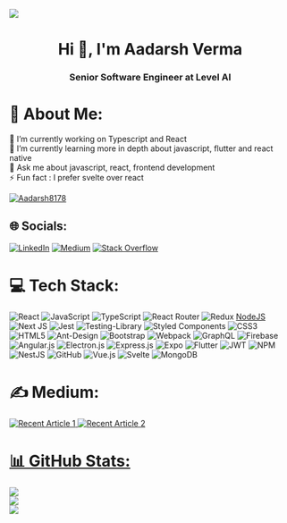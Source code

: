 ![](https://komarev.com/ghpvc/?username=Aadarsh8178&color=blueviolet)

<h1 align="center">Hi 👋, I'm Aadarsh Verma</h1>
<h3 align="center">Senior Software Engineer at Level AI</h3>

# 💫 About Me:

🔭 I’m currently working on Typescript and React <br>🌱 I’m currently learning more in depth about javascript, flutter and react native<br>💬 Ask me about javascript, react, frontend development <br>⚡ Fun fact : I prefer svelte over react

<p align="left"> <a href="https://github.com/ryo-ma/github-profile-trophy"><img src="https://github-profile-trophy.vercel.app/?username=Aadarsh8178" alt="Aadarsh8178" /></a> </p>

## 🌐 Socials:

[![LinkedIn](https://img.shields.io/badge/LinkedIn-%230077B5.svg?logo=linkedin&logoColor=white)](https://linkedin.com/in/aadarsh-verma-9a927a190) [![Medium](https://img.shields.io/badge/Medium-12100E?logo=medium&logoColor=white)](https://medium.com/@vaadarsh8178) [![Stack Overflow](https://img.shields.io/badge/-Stackoverflow-FE7A16?logo=stack-overflow&logoColor=white)](https://stackoverflow.com/users/13921271)

# 💻 Tech Stack:

![React](https://img.shields.io/badge/react-%2320232a.svg?style=for-the-badge&logo=react&logoColor=%2361DAFB) ![JavaScript](https://img.shields.io/badge/javascript-%23323330.svg?style=for-the-badge&logo=javascript&logoColor=%23F7DF1E) ![TypeScript](https://img.shields.io/badge/typescript-%23007ACC.svg?style=for-the-badge&logo=typescript&logoColor=white) ![React Router](https://img.shields.io/badge/React_Router-CA4245?style=for-the-badge&logo=react-router&logoColor=white) ![Redux](https://img.shields.io/badge/redux-%23593d88.svg?style=for-the-badge&logo=redux&logoColor=white) [NodeJS](https://img.shields.io/badge/node.js-6DA55F?style=for-the-badge&logo=node.js&logoColor=white) ![Next JS](https://img.shields.io/badge/Next-black?style=for-the-badge&logo=next.js&logoColor=white) ![Jest](https://img.shields.io/badge/-jest-%23C21325?style=for-the-badge&logo=jest&logoColor=white) ![Testing-Library](https://img.shields.io/badge/-TestingLibrary-%23E33332?style=for-the-badge&logo=testing-library&logoColor=white) ![Styled Components](https://img.shields.io/badge/styled--components-DB7093?style=for-the-badge&logo=styled-components&logoColor=white) ![CSS3](https://img.shields.io/badge/css3-%231572B6.svg?style=for-the-badge&logo=css3&logoColor=white) ![HTML5](https://img.shields.io/badge/html5-%23E34F26.svg?style=for-the-badge&logo=html5&logoColor=white) ![Ant-Design](https://img.shields.io/badge/-AntDesign-%230170FE?style=for-the-badge&logo=ant-design&logoColor=white) ![Bootstrap](https://img.shields.io/badge/bootstrap-%23563D7C.svg?style=for-the-badge&logo=bootstrap&logoColor=white) ![Webpack](https://img.shields.io/badge/webpack-%238DD6F9.svg?style=for-the-badge&logo=webpack&logoColor=black) ![GraphQL](https://img.shields.io/badge/-GraphQL-E10098?style=for-the-badge&logo=graphql&logoColor=white) ![Firebase](https://img.shields.io/badge/firebase-%23039BE5.svg?style=for-the-badge&logo=firebase) ![Angular.js](https://img.shields.io/badge/angular.js-%23E23237.svg?style=for-the-badge&logo=angularjs&logoColor=white) ![Electron.js](https://img.shields.io/badge/Electron-191970?style=for-the-badge&logo=Electron&logoColor=white) ![Express.js](https://img.shields.io/badge/express.js-%23404d59.svg?style=for-the-badge&logo=express&logoColor=%2361DAFB) ![Expo](https://img.shields.io/badge/expo-1C1E24?style=for-the-badge&logo=expo&logoColor=#D04A37) ![Flutter](https://img.shields.io/badge/Flutter-%2302569B.svg?style=for-the-badge&logo=Flutter&logoColor=white) ![JWT](https://img.shields.io/badge/JWT-black?style=for-the-badge&logo=JSON%20web%20tokens) ![NPM](https://img.shields.io/badge/NPM-%23000000.svg?style=for-the-badge&logo=npm&logoColor=white) ![NestJS](https://img.shields.io/badge/nestjs-%23E0234E.svg?style=for-the-badge&logo=nestjs&logoColor=white) ![GitHub](https://img.shields.io/badge/GitHub-%23121011.svg?style=for-the-badge&logo=github&logoColor=white) ![Vue.js](https://img.shields.io/badge/vuejs-%2335495e.svg?style=for-the-badge&logo=vuedotjs&logoColor=%234FC08D) ![Svelte](https://img.shields.io/badge/svelte-%23f1413d.svg?style=for-the-badge&logo=svelte&logoColor=white) ![MongoDB](https://img.shields.io/badge/MongoDB-%234ea94b.svg?style=for-the-badge&logo=mongodb&logoColor=white)

# ✍ Medium:

<a target="_blank" href="https://github-readme-medium-recent-article.vercel.app/medium/@vaadarsh8178/1"><img src="https://github-readme-medium-recent-article.vercel.app/medium/@vaadarsh8178/1" alt="Recent Article 1">
<a target="_blank" href="https://github-readme-medium-recent-article.vercel.app/medium/@vaadarsh8178/2"><img src="https://github-readme-medium-recent-article.vercel.app/medium/@vaadarsh8178/2" alt="Recent Article 2">

# 📊 GitHub Stats:

![](https://github-readme-stats.vercel.app/api?username=aadarsh8178&theme=dark&hide_border=false&include_all_commits=true&count_private=true)<br/>
![](https://github-readme-streak-stats.herokuapp.com/?user=aadarsh8178&theme=dark&hide_border=false)<br/>
![](https://github-readme-stats.vercel.app/api/top-langs/?username=aadarsh8178&theme=dark&hide_border=false&include_all_commits=true&count_private=true&layout=compact)

<!-- Proudly created with GPRM ( https://gprm.itsvg.in ) -->
